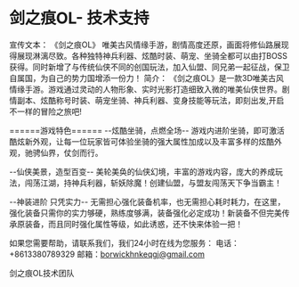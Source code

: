 # 剑之痕OL- 技术支持

宣传文本：
《剑之痕OL》 唯美古风情缘手游，剧情高度还原，画面将修仙路展现得展现淋漓尽致。各种独特神兵利器、炫酷时装、萌宠、坐骑全都可以由打BOSS获得。同时新增了与传统仙侠不同的创国玩法，加入仙盟、同兄弟一起征战，保卫自属国，为自己的势力国增添一份力！
简介：
《剑之痕OL》是一款3D唯美古风情缘手游。游戏通过灵动的人物形象、实时光影打造细致入微的唯美仙侠世界。剧情副本、炫酷称号时装、萌宠坐骑、神兵利器、变身技能等玩法，即刻出发,开启不一样的冒险之旅吧!



======游戏特色======
--炫酷坐骑，点燃全场--
游戏内进阶坐骑，即可激活酷炫新外观，让每一位玩家皆可体验坐骑的强大属性加成以及丰富多样的炫酷外观，驰骋仙界，仗剑而行。

--仙侠美景，造型百变--
美轮美奂的仙侠幻境，丰富的游戏内容，庞大的养成玩法，闯荡江湖，持神兵利器，斩妖除魔！创建仙盟，与盟友闯荡天下争当霸主！

--神装进阶 只凭实力--
无需担心强化装备机率，也无需担心耗时耗力，在这里，强化装备只需你的实力够硬，熟练度够满，装备强化必定成功！新装备不但完美传承原装备，而且同时强化属性等级，如此诱惑，还不快来体验一把！






如果您需要帮助，请联系我们，我们24小时在线为您服务：
电话：+8613380789329
邮箱：borwickhnkeqgj@gmail.com

剑之痕OL技术团队


